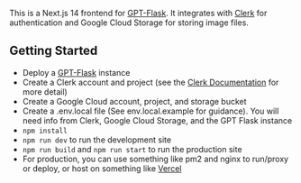 This is a Next.js 14 frontend for [GPT-Flask](https://github.com/troyharris/GPTFlask). It integrates with [Clerk](https://clerk.com) for authentication and Google Cloud Storage for storing image files.

## Getting Started

- Deploy a [GPT-Flask](https://github.com/troyharris/GPTFlask) instance
- Create a Clerk account and project (see the [Clerk Documentation](https://clerk.com/docs) for more detail)
- Create a Google Cloud account, project, and storage bucket
- Create a .env.local file (See env.local.example for guidance). You will need info from Clerk, Google Cloud Storage, and the GPT Flask instance
- `npm install`
- `npm run dev` to run the development site
- `npm run build` and `npm run start` to run the production site
- For production, you can use something like pm2 and nginx to run/proxy or deploy, or host on something like [Vercel](https://vercel.com)
